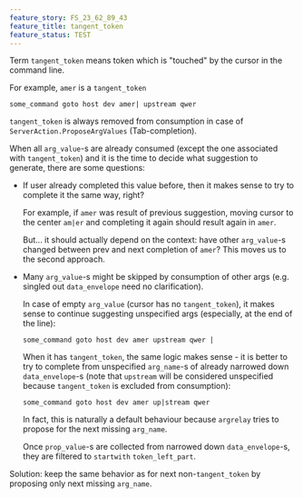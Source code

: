 ```yaml
---
feature_story: FS_23_62_89_43
feature_title: tangent_token
feature_status: TEST
---
```


Term `tangent_token` means token which is "touched" by the cursor in the command line.

For example, `amer` is a `tangent_token`
```
some_command goto host dev amer| upstream qwer
```

`tangent_token` is always removed from consumption in case of `ServerAction.ProposeArgValues` (Tab-completion).

When all `arg_value`-s are already consumed (except the one associated with `tangent_token`) and
it is the time to decide what suggestion to generate, there are some questions:

*   If user already completed this value before, then it makes sense to try to complete it the same way, right?

    For example, if `amer` was result of previous suggestion,
    moving cursor to the center `am|er` and completing it again should result again in `amer`.

    But... it should actually depend on the context:
    have other `arg_value`-s changed between prev and next completion of `amer`?
    This moves us to the second approach.

*   Many `arg_value`-s might be skipped by consumption of other args
    (e.g. singled out `data_envelope` need no clarification).

    In case of empty `arg_value` (cursor has no `tangent_token`),
    it makes sense to continue suggesting unspecified args (especially, at the end of the line):

    ```
    some_command goto host dev amer upstream qwer |
    ```

    When it has `tangent_token`, the same logic makes sense -
    it is better to try to complete from unspecified `arg_name`-s of already narrowed down `data_envelope`-s
    (note that `upstream` will be considered unspecified because `tangent_token` is excluded from consumption):

    ```
    some_command goto host dev amer up|stream qwer
    ```

    In fact, this is naturally a default behaviour because `argrelay` tries to propose for the next missing `arg_name`.

    Once `prop_value`-s are collected from narrowed down `data_envelope`-s,
    they are filtered to `startwith` `token_left_part`.

Solution: keep the same behavior as for next non-`tangent_token` by proposing only next missing `arg_name`.

